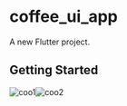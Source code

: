 # coffee_ui_app

A new Flutter project.

## Getting Started


![coo1](https://user-images.githubusercontent.com/74185121/187087033-e4cbcfcc-4a9f-467f-b1ec-b44c1b95278c.png)![coo2](https://user-images.githubusercontent.com/74185121/187087044-3d7041d7-4f67-4485-86ec-7b412ad9014d.png)

